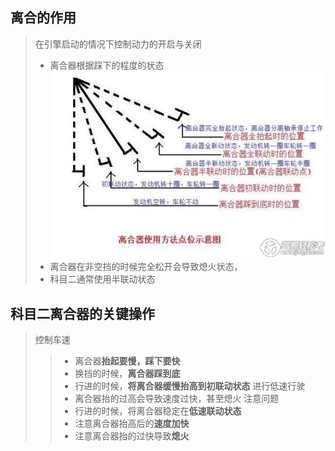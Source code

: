 ## 离合的作用
> 在引擎启动的情况下控制动力的开启与关闭   
>  - 离合器根据踩下的程度的状态![如图](离合器.jpg)
>  - 离合器在非空挡的时候完全松开会导致熄火状态，
>  - 科目二通常使用半联动状态

## 科目二离合器的关键操作
> 控制车速 
>>    - 离合器**抬起要慢，踩下要快**
>>    - 换挡的时候，**离合器踩到底**
>>    - 行进的时候，**将离合器缓慢抬高到初联动状态** 进行低速行驶 
>>    - 离合器抬的过高会导致速度过快，甚至熄火
> 注意问题
>>    - 行进的时候，将离合器稳定在**低速联动状态**
>>    - 注意离合器抬高后的**速度加快**
>>    - 注意离合器抬的过快导致**熄火**
  